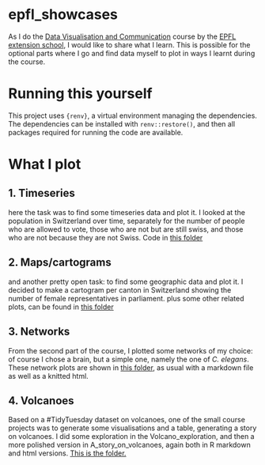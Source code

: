 # epfl_showcases
As I do the [Data Visualisation and Communication](https://www.extensionschool.ch/applied-data-science-communication-visualization) course by the [EPFL extension school](https://www.extensionschool.ch/), I would like to share what I learn. This is possible for the optional parts where I go and find data myself to plot in ways I learnt during the course.

# Running this yourself
This project uses `{renv}`, a virtual environment managing the dependencies. The dependencies can be installed with `renv::restore()`, and then all packages required for running the code are available. 

# What I plot

## 1. Timeseries  
here the task was to find some timeseries data and plot it. I looked at the population in Switzerland over time, separately for the number of people who are allowed to vote, those who are not but are still swiss, and those who are not because they are not Swiss. Code in [this folder](https://github.com/shaenzi/epfl_showcases/tree/main/01_timeseries)

## 2. Maps/cartograms
and another pretty open task: to find some geographic data and plot it. I decided to make a cartogram per canton in Switzerland showing the number of female representatives in parliament. plus some other related plots, can be found in [this folder](https://github.com/shaenzi/epfl_showcases/tree/main/02_cartograms)

## 3. Networks
From the second part of the course, I plotted some networks of my choice: of course I chose a brain, but a simple one, namely the one of *C. elegans*. These network plots are shown in [this folder](https://github.com/shaenzi/epfl_showcases/tree/main/03_networks_neurons), as usual with a markdown file as well as a knitted html.

## 4. Volcanoes
Based on a #TidyTuesday dataset on volcanoes, one of the small course projects was to generate some visualisations and a table, generating a story on volcanoes. I did some exploration in the Volcano_exploration, and then a more polished version in A_story_on_volcanoes, again both in R markdown and html versions. [This is the folder.](https://github.com/shaenzi/epfl_showcases/tree/main/04_volcanoes)
